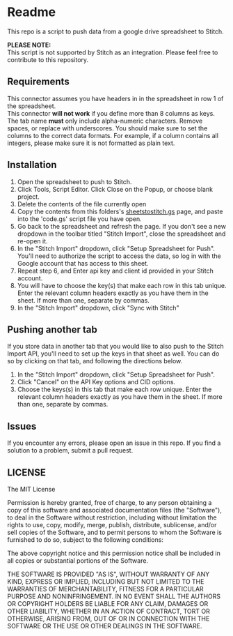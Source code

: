 # Readme #
This repo is a script to push data from a google drive spreadsheet to Stitch.

**PLEASE NOTE:**  
This script is not supported by Stitch as an integration. Please feel free to contribute to this repository.

## Requirements ##
This connector assumes you have headers in in the spreadsheet in row 1 of the spreadsheet.  
This connector __will not work__ if you define more than 8 columns as keys.
The tab name __must__ only include alpha-numeric characters. Remove spaces, or replace with underscores.
You should make sure to set the columns to the correct data formats. For example, if a column contains all integers, please make sure it is not formatted as plain text.

## Installation ##

1. Open the spreadsheet to push to Stitch.
2. Click Tools, Script Editor. Click Close on the Popup, or choose blank project.
3. Delete the contents of the file currently open
4. Copy the contents from this folders's [sheetstostitch.gs](https://github.com/stitchdata/google-sheets-integration/blob/master/sheetstostitch.gs) page, and paste into the 'code.gs' script file you have open.
5. Go back to the spreadsheet and refresh the page. If you don't see a new dropdown in the toolbar titled "Stitch Import", close the spreadsheet and re-open it.
6. In the "Stitch Import" dropdown, click "Setup Spreadsheet for Push". You'll need to authorize the script to access the data, so log in with the Google account that has access to this sheet.
7. Repeat step 6, and Enter api key and client id provided in your Stitch account.
8. You will have to choose the key(s) that make each row in this tab unique. Enter the relevant column headers exactly as you have them in the sheet. If more than one, separate by commas.
9. In the "Stitch Import" dropdown, click "Sync with Stitch"

## Pushing another tab ##
If you store data in another tab that you would like to also push to the Stitch Import API, you'll need to set up the keys in that sheet as well. You can do so by clicking on that tab, and following the directions below.  
1. In the "Stitch Import" dropdown, click "Setup Spreadsheet for Push".  
2. Click "Cancel" on the API Key options and CID options.  
3. Choose the keys(s) in this tab that make each row unique. Enter the relevant column headers exactly as you have them in the sheet. If more than one, separate by commas.  

## Issues ##

If you encounter any errors, please open an issue in this repo.
If you find a solution to a problem, submit a pull request.

## LICENSE ##

The MIT License

Permission is hereby granted, free of charge, to any person obtaining
a copy of this software and associated documentation files (the
"Software"), to deal in the Software without restriction, including
without limitation the rights to use, copy, modify, merge, publish,
distribute, sublicense, and/or sell copies of the Software, and to
permit persons to whom the Software is furnished to do so, subject to
the following conditions:

The above copyright notice and this permission notice shall be
included in all copies or substantial portions of the Software.

THE SOFTWARE IS PROVIDED "AS IS", WITHOUT WARRANTY OF ANY KIND,
EXPRESS OR IMPLIED, INCLUDING BUT NOT LIMITED TO THE WARRANTIES OF
MERCHANTABILITY, FITNESS FOR A PARTICULAR PURPOSE AND
NONINFRINGEMENT. IN NO EVENT SHALL THE AUTHORS OR COPYRIGHT HOLDERS BE
LIABLE FOR ANY CLAIM, DAMAGES OR OTHER LIABILITY, WHETHER IN AN ACTION
OF CONTRACT, TORT OR OTHERWISE, ARISING FROM, OUT OF OR IN CONNECTION
WITH THE SOFTWARE OR THE USE OR OTHER DEALINGS IN THE SOFTWARE.

